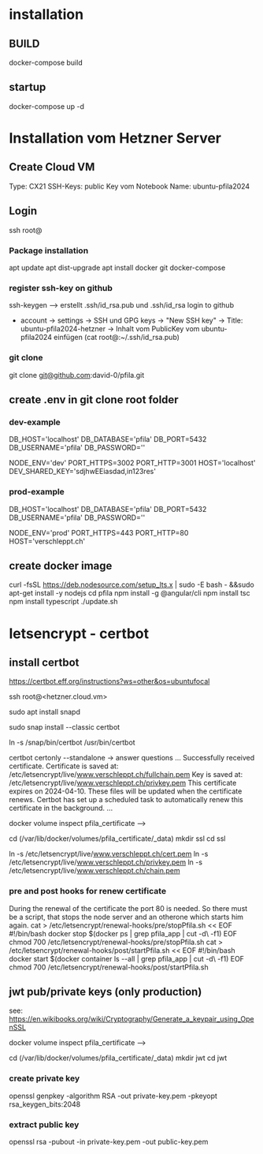 # installation
## BUILD
docker-compose build
## startup
docker-compose up -d


# Installation vom Hetzner Server
## Create Cloud VM
Type: CX21
SSH-Keys: public Key vom Notebook
Name: ubuntu-pfila2024
## Login 
ssh root@<IPV4>
### Package installation
apt update
apt dist-upgrade
apt install docker git docker-compose
### register ssh-key on github
ssh-keygen --> erstellt .ssh/id_rsa.pub und .ssh/id_rsa
login to github
- account 
-> settings
-> SSH und GPG keys
-> "New SSH key"
  -> Title: ubuntu-pfila2024-hetzner
  -> Inhalt vom PublicKey vom ubuntu-pfila2024 einfügen (cat root@<ubuntu-pfila2024>:~/.ssh/id_rsa.pub)
### git clone
git clone git@github.com:david-0/pfila.git
## create .env in git clone root folder
### dev-example
DB_HOST='localhost'
DB_DATABASE='pfila'
DB_PORT=5432
DB_USERNAME='pfila'
DB_PASSWORD='<dbPassword>'

NODE_ENV='dev'
PORT_HTTPS=3002
PORT_HTTP=3001
HOST='localhost'
DEV_SHARED_KEY='sdjhwEEiasdad,in123res'

### prod-example
DB_HOST='localhost'
DB_DATABASE='pfila'
DB_PORT=5432
DB_USERNAME='pfila'
DB_PASSWORD='<dbPassword>'

NODE_ENV='prod'
PORT_HTTPS=443
PORT_HTTP=80
HOST='verschleppt.ch'


## create docker image
curl -fsSL https://deb.nodesource.com/setup_lts.x | sudo -E bash - &&sudo apt-get install -y nodejs
cd pfila
npm install -g @angular/cli
npm install tsc
npm install typescript
./update.sh

# letsencrypt - certbot
## install certbot

https://certbot.eff.org/instructions?ws=other&os=ubuntufocal

ssh root@<hetzner.cloud.vm>

sudo apt install snapd

sudo snap install --classic certbot

ln -s /snap/bin/certbot /usr/bin/certbot

certbot certonly --standalone
-> answer questions
...
Successfully received certificate.
Certificate is saved at: /etc/letsencrypt/live/www.verschleppt.ch/fullchain.pem
Key is saved at:         /etc/letsencrypt/live/www.verschleppt.ch/privkey.pem
This certificate expires on 2024-04-10.
These files will be updated when the certificate renews.
Certbot has set up a scheduled task to automatically renew this certificate in the background.
...

docker volume inspect pfila_certificate --> <path>

cd <path>  (/var/lib/docker/volumes/pfila_certificate/_data)
mkdir ssl
cd ssl

ln -s /etc/letsencrypt/live/www.verschleppt.ch/cert.pem
ln -s /etc/letsencrypt/live/www.verschleppt.ch/privkey.pem
ln -s /etc/letsencrypt/live/www.verschleppt.ch/chain.pem


### pre and post hooks for renew certificate
During the renewal of the certificate the port 80 is needed. So there must be a script, that stops the node server and an otherone which starts him again.
cat > /etc/letsencrypt/renewal-hooks/pre/stopPfila.sh << EOF
#!/bin/bash
docker stop \$(docker ps | grep pfila_app | cut -d\   -f1)
EOF
chmod 700 /etc/letsencrypt/renewal-hooks/pre/stopPfila.sh
cat > /etc/letsencrypt/renewal-hooks/post/startPfila.sh << EOF
#!/bin/bash
docker start \$(docker container ls --all | grep pfila_app | cut -d\   -f1)
EOF
chmod 700 /etc/letsencrypt/renewal-hooks/post/startPfila.sh

## jwt pub/private keys (only production)
see: https://en.wikibooks.org/wiki/Cryptography/Generate_a_keypair_using_OpenSSL

docker volume inspect pfila_certificate --> <path>

cd <path>  (/var/lib/docker/volumes/pfila_certificate/_data)
mkdir jwt
cd jwt
### create private key
openssl genpkey -algorithm RSA -out private-key.pem -pkeyopt rsa_keygen_bits:2048
### extract public key
openssl rsa -pubout -in private-key.pem -out public-key.pem


